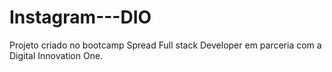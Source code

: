 # Instagram---DIO
Projeto criado no bootcamp Spread Full stack Developer em parceria com a Digital Innovation One.

